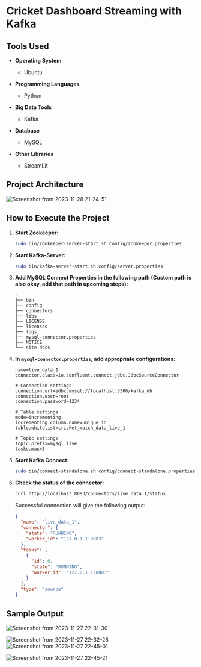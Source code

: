 # Cricket Dashboard Streaming with Kafka

## Tools Used

- **Operating System**
  - Ubuntu

- **Programming Languages**
  - Python

- **Big Data Tools**
  - Kafka

- **Database**
  - MySQL

- **Other Libraries**
  - StreamLit

## Project Architecture
![Screenshot from 2023-11-28 21-24-51](https://github.com/AshikJenly/CRICKET-DASHBOARD-STREAMING-WITH-KAFKA/assets/116492348/23e70c7f-f37b-4f17-b3b3-e25f58fe1079)


## How to Execute the Project

1. **Start Zookeeper:**
    ```bash
    sudo bin/zookeeper-server-start.sh config/zookeeper.properties
    ```

2. **Start Kafka-Server:**
    ```bash
    sudo bin/kafka-server-start.sh config/server.properties
    ```

3. **Add MySQL Connect Properties in the following path (Custom path is also okay, add that path in upcoming steps):**
    ```
    .
    ├── bin
    ├── config
    ├── connectors
    ├── libs
    ├── LICENSE
    ├── licenses
    ├── logs
    ├── mysql-connector.properties
    ├── NOTICE
    └── site-docs
    ```

4. **In `mysql-connector.properties`, add appropriate configurations:**
    ```properties
    name=live_data_1
    connector.class=io.confluent.connect.jdbc.JdbcSourceConnector

    # Connection settings
    connection.url=jdbc:mysql://localhost:3306/kafka_db
    connection.user=root
    connection.password=1234

    # Table settings
    mode=incrementing
    incrementing.column.name=unique_id
    table.whitelist=cricket_match_data_live_1

    # Topic settings
    topic.prefix=mysql_live_
    tasks.max=3
    ```

5. **Start Kafka Connect:**
    ```bash
    sudo bin/connect-standalone.sh config/connect-standalone.properties mysql-connector.properties
    ```

6. **Check the status of the connector:**
    ```bash
    curl http://localhost:8083/connectors/live_data_1/status
    ```

    Successful connection will give the following output:
    ```json
    {
      "name": "live_data_1",
      "connector": {
        "state": "RUNNING",
        "worker_id": "127.0.1.1:8083"
      },
      "tasks": [
        {
          "id": 0,
          "state": "RUNNING",
          "worker_id": "127.0.1.1:8083"
        }
      ],
      "type": "source"
    }
    ```

## Sample Output
![Screenshot from 2023-11-27 22-31-30](https://github.com/AshikJenly/CRICKET-DASHBOARD-STREAMING-WITH-KAFKA/assets/116492348/302a0dd2-5df8-44fe-8632-15586899a6a5)

![Screenshot from 2023-11-27 22-32-28](https://github.com/AshikJenly/CRICKET-DASHBOARD-STREAMING-WITH-KAFKA/assets/116492348/915a955f-1ee1-40df-8d6e-7b8b5033d98a)
![Screenshot from 2023-11-27 22-45-01](https://github.com/AshikJenly/CRICKET-DASHBOARD-STREAMING-WITH-KAFKA/assets/116492348/52793e12-6bc4-49bf-8ba9-f1c5b595f041)

![Screenshot from 2023-11-27 22-45-21](https://github.com/AshikJenly/CRICKET-DASHBOARD-STREAMING-WITH-KAFKA/assets/116492348/81cfb0ec-815f-4fb0-adfe-3865840080b9)



